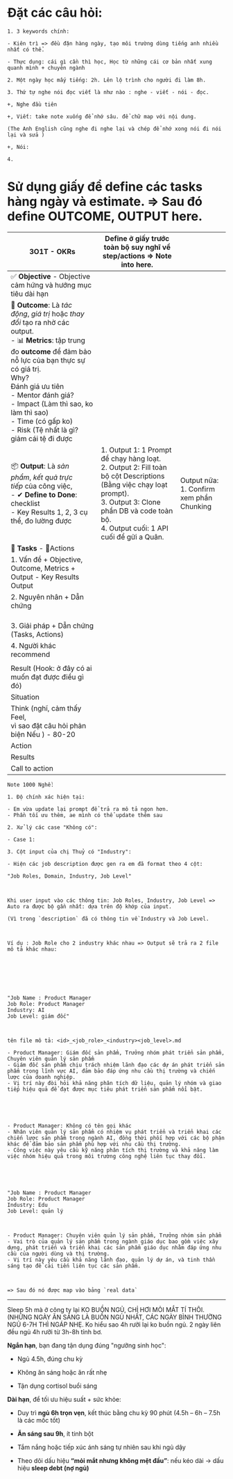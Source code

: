 # Đặt các câu hỏi: 

```
1. 3 keywords chính:

- Kiên trì => đều đặn hàng ngày, tạo môi trường dùng tiếng anh nhiều nhất có thể.

- Thực dụng: cái gì cần thì học, Học từ những cái cơ bản nhất xung quanh mình + chuyên ngành

2. Một ngày học mấy tiếng: 2h. Lên lộ trình cho người đi làm 8h.

3. Thứ tự nghe nói đọc viết là như nào : nghe - viết - nói - đọc.

+, Nghe đầu tiên

+, Viết: take note xuống để nhớ sâu. để chữ map với nội dung.

(The Anh English cũng nghe đi nghe lại và chép để nhớ xong nói đi nói lại và sửa )

+, Nói:

4.
```


# Sử dụng giấy để define các tasks hàng ngày và estimate. => Sau đó define OUTCOME, OUTPUT here. 




| **3O1T** - **OKRs**                                                                                                                                                                                                                                                                                                                           | Define ở giấy trước toàn bộ suy nghĩ về step/actions => Note into here.                                                                                                                                             |                                              |
| --------------------------------------------------------------------------------------------------------------------------------------------------------------------------------------------------------------------------------------------------------------------------------------------------------------------------------------------- | ------------------------------------------------------------------------------------------------------------------------------------------------------------------------------------------------------------------- | -------------------------------------------- |
| ✅ **Objective** - Objective cảm hứng và hướng mục tiêu dài hạn                                                                                                                                                                                                                                                                                |                                                                                                                                                                                                                     |                                              |
| 🎯 **Outcome**: Là _tác động_, _giá trị_ hoặc _thay đổi_ tạo ra nhờ các output.<br>- 📊 **Metrics**: tập trung đo **outcome** để đảm bảo nỗ lực của bạn thực sự có giá trị.<br>Why?<br>Đánh giá ưu tiên <br>- Mentor đánh giá? <br>- Impact (Làm thì sao, ko làm thì sao)<br>- Time (có gấp ko)<br>- Risk (Tệ nhất là gì? giảm cái tệ đi được |                                                                                                                                                                                                                     |                                              |
| 📦 **Output**: Là _sản phẩm_, _kết quả trực tiếp_ của công việc,<br>- ✔ **Define to Done**: checklist<br>- Key Results 1, 2, 3 cụ thể, đo lường được                                                                                                                                                                                          | 1. Output 1: 1 Prompt để chạy hàng loạt. <br>2. Output 2: Fill toàn bộ cột Descriptions (Bằng việc chạy loạt prompt). <br>3. Output 3: Clone phần DB và code toàn bộ. <br>4. Output cuối: 1 API cuối để gửi a Quân. | Output nữa: <br>1. Confirm xem phần Chunking |
| 🧩 **Tasks** - 🧩Actions                                                                                                                                                                                                                                                                                                                      |                                                                                                                                                                                                                     |                                              |
| 1. Vấn đề + Objective, Outcome, Metrics + Output - Key Results Output<br>                                                                                                                                                                                                                                                                     |                                                                                                                                                                                                                     |                                              |
| 2. Nguyên nhân + Dẫn chứng<br>    <br>                                                                                                                                                                                                                                                                                                        |                                                                                                                                                                                                                     |                                              |
| 3. Giải pháp + Dẫn chứng (Tasks, Actions)                                                                                                                                                                                                                                                                                                     |                                                                                                                                                                                                                     |                                              |
| 4. Người khác recommend                                                                                                                                                                                                                                                                                                                       |                                                                                                                                                                                                                     |                                              |
|                                                                                                                                                                                                                                                                                                                                               |                                                                                                                                                                                                                     |                                              |
| Result (Hook: ở đây có ai muốn đạt được điều gì đó)                                                                                                                                                                                                                                                                                           |                                                                                                                                                                                                                     |                                              |
| Situation                                                                                                                                                                                                                                                                                                                                     |                                                                                                                                                                                                                     |                                              |
| Think (nghĩ, cảm thấy Feel, <br>vì sao đặt câu hỏi phản biện Nếu ) - 80-20                                                                                                                                                                                                                                                                    |                                                                                                                                                                                                                     |                                              |
| Action                                                                                                                                                                                                                                                                                                                                        |                                                                                                                                                                                                                     |                                              |
| Results                                                                                                                                                                                                                                                                                                                                       |                                                                                                                                                                                                                     |                                              |
| Call to action                                                                                                                                                                                                                                                                                                                                |                                                                                                                                                                                                                     |                                              |

```
Note 1000 Nghề:

1. Độ chính xác hiện tại:

- Em vừa update lại prompt để trả ra mô tả ngon hơn.
- Phần tối ưu thêm, ae mình có thể update thêm sau

2. Xử lý các case "Không có":

- Case 1:

3. Cột input của chị Thuỷ có "Industry":

- Hiện các job description được gen ra em đã format theo 4 cột:

"Job Roles, Domain, Industry, Job Level"

  

Khi user input vào các thông tin: Job Roles, Industry, Job Level => Auto ra được bộ gần nhất: dựa trên độ khớp của input.

(Vì trong `description` đã có thông tin về Industry và Job Level.

  

Ví dụ : Job Role cho 2 industry khác nhau => Output sẽ trả ra 2 file mô tả khác nhau:

  

  

  

"Job Name : Product Manager  
Job Role: Product Manager  
Industry: AI  
Job Level: giám đốc"

  

tên file mô tả: <id>_<job_role>_<industry><job_level>.md

- Product Manager: Giám đốc sản phẩm, Trưởng nhóm phát triển sản phẩm, Chuyên viên quản lý sản phẩm  
- Giám đốc sản phẩm chịu trách nhiệm lãnh đạo các dự án phát triển sản phẩm trong lĩnh vực AI, đảm bảo đáp ứng nhu cầu thị trường và chiến lược của doanh nghiệp.  
- Vị trí này đòi hỏi khả năng phân tích dữ liệu, quản lý nhóm và giao tiếp hiệu quả để đạt được mục tiêu phát triển sản phẩm nổi bật.

  

  

- Product Manager: Không có tên gọi khác    
- Nhân viên quản lý sản phẩm có nhiệm vụ phát triển và triển khai các chiến lược sản phẩm trong ngành AI, đồng thời phối hợp với các bộ phận khác để đảm bảo sản phẩm phù hợp với nhu cầu thị trường.    
- Công việc này yêu cầu kỹ năng phân tích thị trường và khả năng làm việc nhóm hiệu quả trong môi trường công nghệ liên tục thay đổi.

  

  

"Job Name : Product Manager  
Job Role: Product Manager  
Industry: Edu  
Job Level: quản lý

  

- Product Manager: Chuyên viên quản lý sản phẩm, Trưởng nhóm sản phẩm  
- Vai trò của quản lý sản phẩm trong ngành giáo dục bao gồm việc xây dựng, phát triển và triển khai các sản phẩm giáo dục nhằm đáp ứng nhu cầu của người dùng và thị trường.   
- Vị trí này yêu cầu khả năng lãnh đạo, quản lý dự án, và tinh thần sáng tạo để cải tiến liên tục các sản phẩm.

  

=> Sau đó nó được map vào bảng `real data`
```



---
Sleep 5h mà ở công ty lại KO BUỒN NGỦ, CHỈ HƠI MỎI MẮT TÍ THÔI. (NHỮNG NGÀY ĂN SÁNG LÀ BUỒN NGỦ NHẤT, CÁC NGÀY BÌNH THƯỜNG NGỦ 6-7H THÌ NGÁP NHẸ. Ko hiểu sao 4h rưỡi lại ko buồn ngủ. 2 ngày liên đều ngủ 4h rưỡi từ 3h-8h tỉnh bơ.


**Ngắn hạn**, bạn đang tận dụng đúng "ngưỡng sinh học":

- Ngủ 4.5h, đúng chu kỳ
    
- Không ăn sáng hoặc ăn rất nhẹ
    
- Tận dụng cortisol buổi sáng
    

**Dài hạn**, để tối ưu hiệu suất + sức khỏe:

- Duy trì **ngủ 6h trọn vẹn**, kết thúc bằng chu kỳ 90 phút (4.5h – 6h – 7.5h là các mốc tốt)
    
- **Ăn sáng sau 9h**, ít tinh bột
    
- Tắm nắng hoặc tiếp xúc ánh sáng tự nhiên sau khi ngủ dậy
    
- Theo dõi dấu hiệu **“mỏi mắt nhưng không mệt đầu”**: nếu kéo dài → dấu hiệu **sleep debt (nợ ngủ)**